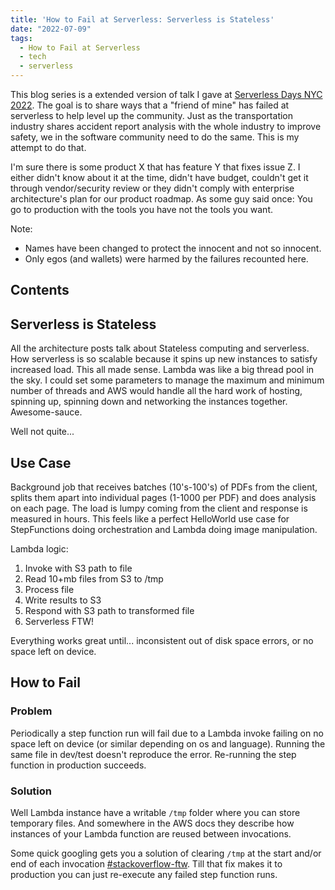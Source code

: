 ```yaml
---
title: 'How to Fail at Serverless: Serverless is Stateless'
date: "2022-07-09"
tags:
  - How to Fail at Serverless
  - tech
  - serverless
---
```


This blog series is a extended version of talk I gave at [Serverless Days NYC 2022](https://nyc.serverlessdays.io/). The goal is to share ways that a "friend of mine" has failed at serverless to help level up the community. Just as the transportation industry shares accident report analysis with the whole industry to improve safety, we in the software community need to do the same. This is my attempt to do that.

I'm sure there is some product X that has feature Y that fixes issue Z. I either didn't know about it at the time, didn't have budget, couldn't get it through vendor/security review or they didn't comply with enterprise architecture's plan for our product roadmap. As some guy said once: You go to production with the tools you have not the tools you want.

Note:

- Names have been changed to protect the innocent and not so innocent.
- Only egos (and wallets) were harmed by the failures recounted here.

## Contents

## Serverless is Stateless

All the architecture posts talk about Stateless computing and serverless. How serverless is so scalable because it spins up new instances to satisfy increased load. This all made sense. Lambda was like a big thread pool in the sky. I could set some parameters to manage the maximum and minimum number of threads and AWS would handle all the hard work of hosting, spinning up, spinning down and networking the instances together. Awesome-sauce.

Well not quite...

## Use Case

Background job that receives batches (10's-100's) of PDFs from the client, splits them apart into individual pages (1-1000 per PDF) and does analysis on each page. The load is lumpy coming from the client and response is measured in hours. This feels like a perfect HelloWorld use case for StepFunctions doing orchestration and Lambda doing image manipulation.

Lambda logic:

1) Invoke with S3 path to file
1) Read 10+mb files from S3 to /tmp
1) Process file
1) Write results to S3
1) Respond with S3 path to transformed file
1) Serverless FTW!

Everything works great until... inconsistent out of disk space errors, or no space left on device.

## How to Fail

### Problem

Periodically a step function run will fail due to a Lambda invoke failing on no space left on device (or similar depending on os and language). Running the same file in dev/test doesn't reproduce the error. Re-running the step function in production succeeds.

### Solution

Well Lambda instance have a writable `/tmp` folder where you can store temporary files. And somewhere in the AWS docs they describe how instances of your Lambda function are reused between invocations.

Some quick googling gets you a solution of clearing `/tmp` at the start and/or end of each invocation [#stackoverflow-ftw](https://stackoverflow.com/questions/44108712/aws-lambda-release-tmp-storage-after-each-execution). Till that fix makes it to production you can just re-execute any failed step function runs.

